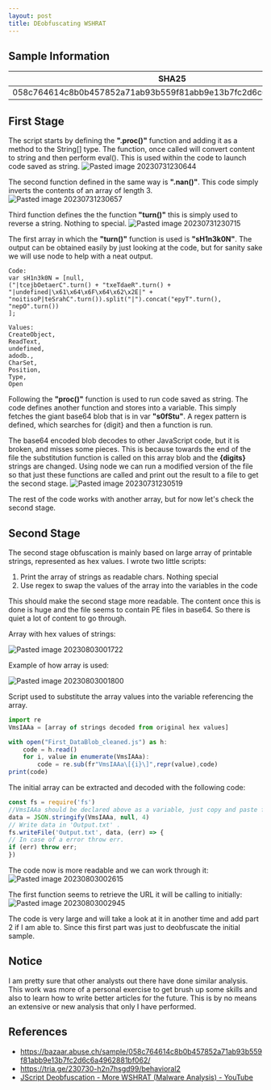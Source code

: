 ```yaml
---
layout: post
title: DEobfuscating WSHRAT
---
```


## Sample Information

| SHA25 | SHA1 | MD5|
|---------|-------|------|
|058c764614c8b0b457852a71ab93b559f81abb9e13b7fc2d6c6a4962881bf062 | 550faad818bb76d01333f0469ea6e715feaef2f0 | a4e4a7b64b91de9bf076b0581e0604b9
 
## First Stage

The script starts by defining the **".proc()"** function and adding it as a method to the String[] type.
The function, once called will convert content to string and then perform eval().
This is used within the code to launch code saved as string.
![Pasted image 20230731230644](https://github.com/VenzoV/venzov.github.io/assets/107503502/2b03fab8-d709-498e-a51b-a99b3b8fb92a)

The second function defined in the same way is **".nan()"**. This code simply inverts the contents of an array of length 3.
![Pasted image 20230731230657](https://github.com/VenzoV/venzov.github.io/assets/107503502/7dfb461e-4e36-4b02-9e0d-5ceb653b3426)

Third function defines the the function **"turn()"** this is simply used to reverse a string. Nothing to special.
![Pasted image 20230731230715](https://github.com/VenzoV/venzov.github.io/assets/107503502/fbb15290-5192-4dfc-afef-944611701602)

The first array in which the **"turn()"** function is used is **"sH1n3k0N"**. The output can be obtained easily by just looking at the code, but for sanity sake we will use node to help with a neat output.

``` 
Code:
var sH1n3k0N = [null,
("|tcejbOetaerC".turn() + "txeTdaeR".turn() + "|undefined|\x61\x64\x6F\x64\x62\x2E|" + "noitisoP|teSrahC".turn()).split("|").concat("epyT".turn(), "nepO".turn())
];

Values:
CreateObject,
ReadText,
undefined,
adodb.,
CharSet,
Position,
Type,
Open
 ```


Following the **"proc()"** function is used to run code saved as string. 
The code defines another function and stores into a variable.
This simply fetches the giant base64 blob that is in var **"s0fStu"**. 
A regex pattern is defined, which searches for {digit} and then a function is run.

The base64 encoded blob decodes to other JavaScript code, but it is broken, and misses some pieces. This is because towards the end of the file the substitution function is called on this array blob and the **{digits}** strings are changed.
Using node we can run a modified version of the file so that just these functions are called and print out the result to a file to get the second stage.
![Pasted image 20230731230519](https://github.com/VenzoV/venzov.github.io/assets/107503502/38f3234d-5ad8-435f-be26-8528fd59c878)

The rest of the code works with another array, but for now let's check the second stage.
## Second Stage

The second stage obfuscation is mainly based on large array of printable strings, represented as hex values. 
I wrote two little scripts:
1. Print the array of strings as readable chars. Nothing special
2. Use regex to swap the values of the array into the variables in the code

This should make the second stage more readable.
The content once this is done is huge and the file seems to contain PE files in base64. 
So there is quiet a lot of content to go through.

Array with hex values of strings:

![Pasted image 20230803001722](https://github.com/VenzoV/venzov.github.io/assets/107503502/835a000c-6edf-4d3a-83ff-38c97f7628ec)

Example of how array is used:

![Pasted image 20230803001800](https://github.com/VenzoV/venzov.github.io/assets/107503502/32c1bfc8-910b-4a7d-8f00-f162bc4cc51a)

Script used to substitute the array values into the variable referencing the array.

```js
import re
VmsIAAa = [array of strings decoded from original hex values]

with open("First_DataBlob_cleaned.js") as h:
	code = h.read()
	for i, value in enumerate(VmsIAAa):
		code = re.sub(fr"VmsIAAa\[{i}\]",repr(value),code)
print(code)
 ```

The initial array can be extracted and decoded with the following code:

```js
const fs = require('fs')
//VmsIAAa should be declared above as a variable, just copy and paste from the original script
data = JSON.stringify(VmsIAAa, null, 4)
// Write data in 'Output.txt' .
fs.writeFile('Output.txt', data, (err) => {
// In case of a error throw err.
if (err) throw err;
})
 ```

The code now is more readable and we can work through it:
![Pasted image 20230803002615](https://github.com/VenzoV/venzov.github.io/assets/107503502/47c7404f-3f2e-49a9-b4c9-fccbdf7df4cc)

The first function seems to retrieve the URL it will be calling to initially:
![Pasted image 20230803002945](https://github.com/VenzoV/venzov.github.io/assets/107503502/aaea85a6-8322-4e03-8901-fa561c88827a)

The code is very large and will take a look at it in another time and add part 2 if I am able to.
Since this first part was just to deobfuscate the initial sample.


## Notice

I am pretty sure that other analysts out there have done similar analysis. 
This work was more of a personal exercise to get brush up some skills and also to learn how to write better articles for the future.
This is by no means an extensive or new analysis that only I have performed. 

## References 

* https://bazaar.abuse.ch/sample/058c764614c8b0b457852a71ab93b559f81abb9e13b7fc2d6c6a4962881bf062/
* https://tria.ge/230730-h2n7hsgd99/behavioral2
* [JScript Deobfuscation - More WSHRAT (Malware Analysis) - YouTube](https://www.youtube.com/watch?v=XDAiS6KBDOs)
